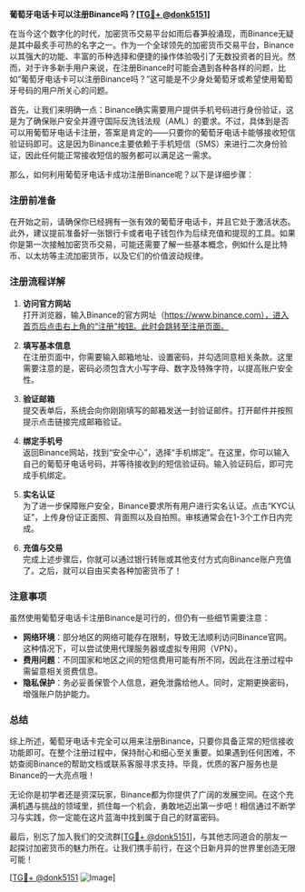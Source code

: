 **葡萄牙电话卡可以注册Binance吗？[[TG💪+ @donk5151](https://t.me/s/donk5151)]**

在当今这个数字化的时代，加密货币交易平台如雨后春笋般涌现，而Binance无疑是其中最炙手可热的名字之一。作为一个全球领先的加密货币交易平台，Binance以其强大的功能、丰富的币种选择和便捷的操作体验吸引了无数投资者的目光。然而，对于许多新手用户来说，在注册Binance时可能会遇到各种各样的问题，比如“葡萄牙电话卡可以注册Binance吗？”这可能是不少身处葡萄牙或希望使用葡萄牙号码的用户所关心的问题。

首先，让我们来明确一点：Binance确实需要用户提供手机号码进行身份验证，这是为了确保账户安全并遵守国际反洗钱法规（AML）的要求。不过，具体到是否可以用葡萄牙电话卡注册，答案是肯定的——只要你的葡萄牙电话卡能够接收短信验证码即可。这是因为Binance主要依赖于手机短信（SMS）来进行二次身份验证，因此任何能正常接收短信的服务都可以满足这一需求。

那么，如何利用葡萄牙电话卡成功注册Binance呢？以下是详细步骤：

### 注册前准备

在开始之前，请确保你已经拥有一张有效的葡萄牙电话卡，并且它处于激活状态。此外，建议提前准备好一张银行卡或者电子钱包作为后续充值和提现的工具。如果你是第一次接触加密货币交易，可能还需要了解一些基本概念，例如什么是比特币、以太坊等主流加密货币，以及它们的价值波动规律。

### 注册流程详解

1. **访问官方网站**  
   打开浏览器，输入Binance的官方网址（https://www.binance.com），进入首页后点击右上角的“注册”按钮。此时会跳转至注册页面。

2. **填写基本信息**  
   在注册页面中，你需要输入邮箱地址、设置密码，并勾选同意相关条款。这里需要注意的是，密码必须包含大小写字母、数字及特殊字符，以提高账户安全性。

3. **验证邮箱**  
   提交表单后，系统会向你刚刚填写的邮箱发送一封验证邮件。打开邮件并按照提示点击链接完成邮箱验证。

4. **绑定手机号**  
   返回Binance网站，找到“安全中心”，选择“手机绑定”。在这里，你可以输入自己的葡萄牙电话号码，并等待接收到的短信验证码。输入验证码后，即可完成手机绑定。

5. **实名认证**  
   为了进一步保障账户安全，Binance要求所有用户进行实名认证。点击“KYC认证”，上传身份证正面照、背面照以及自拍照。审核通常会在1-3个工作日内完成。

6. **充值与交易**  
   完成上述步骤后，你就可以通过银行转账或其他支付方式向Binance账户充值了。之后，就可以自由买卖各种加密货币了！

### 注意事项

虽然使用葡萄牙电话卡注册Binance是可行的，但仍有一些细节需要注意：

- **网络环境**：部分地区的网络可能存在限制，导致无法顺利访问Binance官网。这种情况下，可以尝试使用代理服务器或虚拟专用网（VPN）。
- **费用问题**：不同国家和地区之间的短信费用可能有所不同，因此在注册过程中需留意相关资费信息。
- **隐私保护**：务必妥善保管个人信息，避免泄露给他人。同时，定期更换密码，增强账户防护能力。

### 总结

综上所述，葡萄牙电话卡完全可以用来注册Binance，只要你具备正常的短信接收功能即可。在整个注册过程中，保持耐心和细心至关重要。如果遇到任何困难，不妨查阅Binance的帮助文档或联系客服寻求支持。毕竟，优质的客户服务也是Binance的一大亮点哦！

无论你是初学者还是资深玩家，Binance都为你提供了广阔的发展空间。在这个充满机遇与挑战的领域里，抓住每一个机会，勇敢地迈出第一步吧！相信通过不断学习与实践，你一定能在这片蓝海中找到属于自己的财富密码。

最后，别忘了加入我们的交流群[[TG💪+ @donk5151](https://t.me/s/donk5151)]，与其他志同道合的朋友一起探讨加密货币的魅力所在。让我们携手前行，在这个日新月异的世界里创造无限可能！

[[TG💪+ @donk5151](https://t.me/s/donk5151) ![Image](https://i.postimg.cc/rwNCRYN7/Snipaste-2025-04-30-17-27-05.png)]